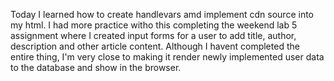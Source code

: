 Today I learned how to create handlevars amd implement cdn source into my html. I had more practice witho this completing the weekend lab 5 assignment where I created input forms for a user to add title, author, description and other article content. Although I havent completed the entire thing, I'm very close to making it render newly implemented user data to the database and show in the browser. 

